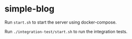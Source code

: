 # simple-blog

Run `start.sh` to start the server using docker-compose.

Run `./integration-test/start.sh` to run the integration tests.
